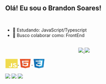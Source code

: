 ## Olá! Eu sou o Brandon Soares!

<br>

- 🌱 Estudando: JavaScript/Typescript
- 👯 Busco colaborar como: FrontEnd

<br>

<div align="center">
  <a href="https://github.com/eslleydev">
  <img height="180em" src="https://github-readme-stats.vercel.app/api?username=eslleydev&show_icons=true&theme=tokyonight&include_all_commits=true&count_private=true"/>
  <img height="180em" src="https://github-readme-stats.vercel.app/api/top-langs/?username=eslleydev&layout=compact&langs_count=7&theme=tokyonight"/>
</div>
<div style="display: inline_block"><br>
  <img align="center" alt="eslley-Js" height="30" width="40" src="https://raw.githubusercontent.com/devicons/devicon/master/icons/javascript/javascript-plain.svg">  
  <img align="center" alt="eslley-HTML" height="30" width="40" src="https://raw.githubusercontent.com/devicons/devicon/master/icons/html5/html5-original.svg">
  <img align="center" alt="eslley-CSS" height="30" width="40" src="https://raw.githubusercontent.com/devicons/devicon/master/icons/css3/css3-original.svg">
</div>
  <br>
<div>   
  <a href="https://instagram.com/eslley.dev" target="_blank"><img src="https://img.shields.io/badge/-Instagram-%23E4405F?style=for-the-badge&logo=instagram&logoColor=white" target="_blank"></a> 	  
  <a href = "mailto:brandoneslley68@gmail.com"><img src="https://img.shields.io/badge/-Gmail-%23333?style=for-the-badge&logo=gmail&logoColor=white" target="_blank"></a>
  <a href="https://www.linkedin.com/in/brandon-soares-3b6164223/" target="_blank"><img src="https://img.shields.io/badge/-LinkedIn-%230077B5?style=for-the-badge&logo=linkedin&logoColor=white" target="_blank"></a> 
  
 
 
</div>
